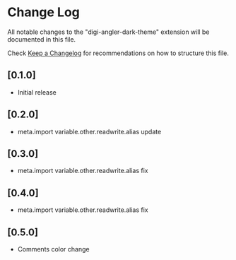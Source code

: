 # Change Log

All notable changes to the "digi-angler-dark-theme" extension will be documented in this file.

Check [Keep a Changelog](http://keepachangelog.com/) for recommendations on how to structure this file.

## [0.1.0]

- Initial release

## [0.2.0]

- meta.import variable.other.readwrite.alias update

## [0.3.0]

- meta.import variable.other.readwrite.alias fix

## [0.4.0]

- meta.import variable.other.readwrite.alias fix

## [0.5.0]

- Comments color change
